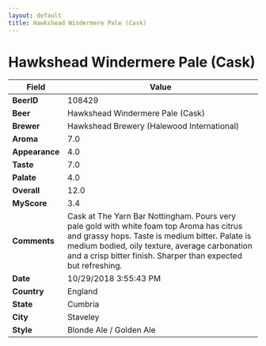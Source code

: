 ```yaml
---
layout: default
title: Hawkshead Windermere Pale (Cask)
---
```


# Hawkshead Windermere Pale (Cask)

| Field         | Value     |
|---------------|-----------|
| **BeerID** | 108429 |
| **Beer** | Hawkshead Windermere Pale (Cask) |
| **Brewer** | Hawkshead Brewery (Halewood International) |
| **Aroma** | 7.0 |
| **Appearance** | 4.0 |
| **Taste** | 7.0 |
| **Palate** | 4.0 |
| **Overall** | 12.0 |
| **MyScore** | 3.4 |
| **Comments** | Cask at The Yarn Bar Nottingham. Pours very pale gold with white foam top Aroma has citrus and grassy hops. Taste is medium bitter. Palate is medium bodied, oily texture, average carbonation and a crisp bitter finish. Sharper than expected but refreshing. |
| **Date** | 10/29/2018 3:55:43 PM |
| **Country** | England |
| **State** | Cumbria |
| **City** | Staveley |
| **Style** | Blonde Ale / Golden Ale |
